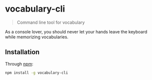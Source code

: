 # vocabulary-cli
> Command line tool for vocabulary

As a console lover, you should never let your hands leave the keyboard while memorizing vocabularies.

## Installation
Through [npm](https://www.npmjs.org/):
```sh
npm install -g vocabulary-cli

```
